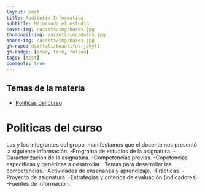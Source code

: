 ```yaml
---
layout: post
title: Auditoria Informatica
subtitle: Mejorando el estudio
cover-img: /assets/img/bases.jpg
thumbnail-img: /assets/img/datos.jpg
share-img: /assets/img/bases.jpg
gh-repo: daattali/beautiful-jekyll
gh-badge: [star, fork, follow]
tags: [test]
comments: true
---
```


## Temas de la materia


- [Politicas del curso](#politicas-del-curso)

# Politicas del curso

Las y los integrantes del grupo, manifestamos que el docente nos presentó la siguiente información:
  -Programa de estudios de la asignatura.
    -Caracterización de la asignatura.
    -Competencias previas.
    -Copetencias específicas y genéricas a desarrollar.
    -Temas para desarrollar las competencias.
    -Actividades de enseñanza y aprendizaje.
    -Prácticas.
    -Proyecto de asignatura.
    -Estrategias y criterios de evaluación (indicadores).
    -Fuentes de información.
